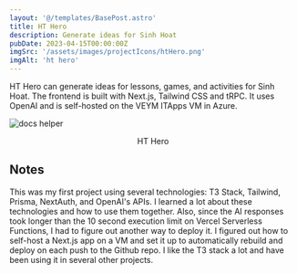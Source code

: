 ```yaml
---
layout: '@/templates/BasePost.astro'
title: HT Hero
description: Generate ideas for Sinh Hoat
pubDate: 2023-04-15T00:00:00Z
imgSrc: '/assets/images/projectIcons/htHero.png'
imgAlt: 'ht hero'
---
```



HT Hero can generate ideas for lessons, games, and activities for Sinh Hoat. The frontend is built with Next.js, Tailwind CSS and tRPC.  It uses OpenAI and is self-hosted on the VEYM ITApps VM in Azure.


![docs helper](/assets/images/projects/screenshot-hthero.png 'HT Hero')
<figcaption align="center">HT Hero</figcaption>

## Notes

This was my first project using several technologies: T3 Stack, Tailwind, Prisma, NextAuth, and OpenAI's APIs. I learned a lot about these technologies and how to use them together. Also, since the AI responses took longer than the 10 second execution limit on Vercel Serverless Functions, I had to figure out another way to deploy it. I figured out how to self-host a Next.js app on a VM and set it up to automatically rebuild and deploy on each push to the Github repo. I like the T3 stack a lot and have been using it in several other projects.
